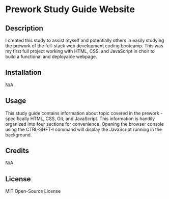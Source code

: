 # Prework Study Guide Website

## Description

I created this study to assist myself and potentially others in easily studying the prework of the full-stack web development coding bootcamp. This was my first full project working with HTML, CSS, and JavaScript in choir to build a functional and deployable webpage.

## Installation

N/A

## Usage

This study guide contains information about topic covered in the prework - specifically HTML, CSS, Git, and JavaScript. This information is handily organized into four sections for convenience. Opening the browser console using the CTRL-SHFT-I command will display the JavaScript running in the background.

## Credits

N/A

## License

MIT Open-Source License
